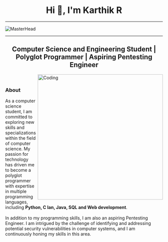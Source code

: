 <h1 align="center">Hi 👋, I'm Karthik R</h1>

-------------------------------------------

![MasterHead](https://github.com/k-arthik-r/k-arthik-r/assets/111432615/628b9187-2283-4b5b-a07b-a7e264340129)

-------------------------------------------
<h2 align="center">Computer Science and Engineering Student | Polyglot Programmer | Aspiring Pentesting Engineer</h2>


<img align="right" alt="Coding" width="400" src="https://github.com/k-arthik-r/k-arthik-r/assets/111432615/b56a5c7f-4f26-448a-bee8-2e775f1bb7c8">


<br>
<h3 align="left">About</h3>
<p>As a computer science student, I am committed to exploring new skills and specializations within the field of computer science. My passion for technology has driven me to become a polyglot programmer with expertise in multiple programming languages, including <b>Python, C lan, Java, SQL and Web development</b>.<br><br>
In addition to my programming skills, I am also an aspiring Pentesting Engineer. I am intrigued by the challenge of identifying and addressing potential security vulnerabilities in computer systems, and I am continuously honing my skills in this area.</p>
<br>
